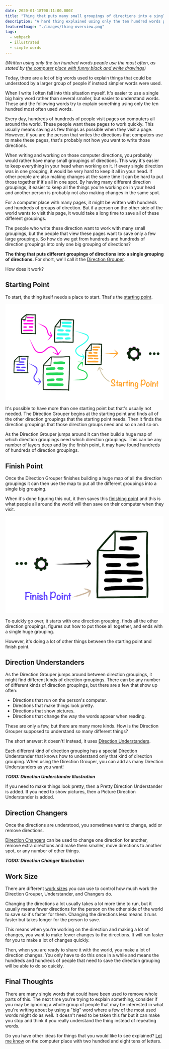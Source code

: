 ```yaml
---
date: 2020-01-18T00:11:00.000Z
title: "Thing that puts many small groupings of directions into a single huge grouping of directions"
description: "A hard thing explained using only the ten hundred words people use the most often."
featuredImage: "./images/thing-overview.png"
tags:
  - webpack
  - illustrated
  - simple words
---
```


_(Written using only the ten hundred words people use the most often, as stated
by [the computer place with funny black and white drawings](https://xkcd.com/simplewriter))_

Today, there are a lot of big words used to explain things that could be
understood by a larger group of people if instead simpler words were used.

When I write I often fall into this situation myself. It's easier to use a
single big hairy word rather than several smaller, but easier to understand
words. These and the following words try to explain something using only the
ten hundred most often used words.

Every day, hundreds of hundreds of people visit pages on computers all around
the world. These people want these pages to work quickly. This usually means
saving as few things as possible when they visit a page. However, if you are the 
person that writes the directions that computers use to make these pages, that's 
probably not how you want to write those directions.

When writing and working on those computer directions, you probably would
rather have many small groupings of directions. This way it's easier to keep
everything in your head when working on it. If every single direction was in one
grouping, it would be very hard to keep it all in your head. If other people are
also making changes at the same time it can be hard to put those together if
it's all in one spot. By having many different direction groupings, it easier to 
keep all the things you're working on in your head and another person is
probably not also making changes in the same spot.

For a computer place with many pages, it might be written with hundreds and
hundreds of groups of direction. But if a person on the other side of the world
wants to visit this page, it would take a long time to save all of these
different groupings.

The people who write these direction want to work with many small groupings,
but the people that view these pages want to save only a few large groupings. So 
how do we get from hundreds and hundreds of direction groupings into only one 
big grouping of directions?

**The thing that puts different groupings of directions into a single grouping 
of directions.** For short, we'll call it the 
[Direction Grouper](https://webpack.js.org).

How does it work?

## Starting Point

To start, the thing itself needs a place to start.
That's the [starting point](https://webpack.js.org/concepts/entry-points/).

![Starting Point](./images/starting-line.png)

It's possible to have more than one starting point but that's usually not needed.
The Direction Grouper begins at the starting point and finds all of the other 
direction groupings that the starting point needs. Then it finds the direction
groupings that those direction groups need and so on and so on.

As the Direction Grouper jumps around it can then build a huge map of which 
direction groupings need which direction groupings. This can be any number of 
layers deep and by the finish point, it may have found hundreds of hundreds of 
direction groupings.

## Finish Point

Once the Direction Grouper finishes building a huge map of all the direction
groupings it can then use the map to put all the different groupings into a 
single big grouping.

When it's done figuring this out, it then saves this
[finishing point](https://webpack.js.org/concepts/output/) and this is
what people all around the world will then save on their computer when they visit.

![Finish Point](./images/finish-point.png)

To quickly go over, it starts with one direction grouping, finds all the other 
direction groupings, figures out how to put those all together, and ends with a 
single huge grouping.

However, it's doing a lot of other things between the starting point and
finish point.

## Direction Understanders

As the Direction Grouper jumps around between direction groupings, it might find 
different kinds of direction groupings. There can be any number of different 
kinds of direction groupings, but there are a few that show up often:

- Directions that run on the person's computer.
- Directions that make things look pretty.
- Directions that show pictures.
- Directions that change the way the words appear when reading.

These are only a few, but there are many more kinds. How is the Direction Grouper
supposed to understand so many different things?

The short answer: it doesn't! Instead, it uses
[Direction Understanders](https://webpack.js.org/concepts/loaders/). 

Each different kind of direction grouping has a special Direction Understander 
that knows how to understand only that kind of direction grouping. When using 
the Direction Grouper, you can add as many Direction Understanders as you want!

**_TODO: Direction Understander Illustration_**

If you need to make things look pretty, then a Pretty Direction Understander is 
added. If you need to show pictures, then a Picture Direction Understander is added.

## Direction Changers

Once the directions are understood, you sometimes want to change, add or remove directions.

[Direction Changers](https://webpack.js.org/concepts/plugins/) can be used to 
change one direction for another, remove extra directions and make them smaller, 
move directions to another spot, or any number of other things.

**_TODO: Direction Changer Illustration_**

## Work Size

There are different [work sizes](https://webpack.js.org/configuration/mode/) you
can use to control how much work the Direction Grouper, Understander, and Changers do.

Changing the directions a lot usually takes a lot more time to run, but it usually
means fewer directions for the person on the other side of the world to save so 
it's faster for them. Changing the directions less means it runs faster but 
takes longer for the person to save.

This means when you're working on the direction and making a lot of changes, you
want to make fewer changes to the directions. It will run faster for you to make a
lot of changes quickly.

Then, when you are ready to share it with the world, you make a lot of direction
changes. You only have to do this once in a while and means the hundreds and
hundreds of people that need to save the direction grouping will be able to do so
quickly.

## Final Thoughts

There are many single words that could have been used to remove whole parts of
this. The next time you're trying to explain something, consider if you may be
ignoring a whole group of people that may be interested in what you're writing
about by using a "big" word where a few of the most used words might do as well.
It doesn't need to be taken this far but it can make you stop and think if you
really understand the thing instead of repeating words.

Do you have other ideas for things that you would like to see explained?
[Let me know](https://twitter.com/spencerskovy) on the computer place with two
hundred and eight tens of letters.
